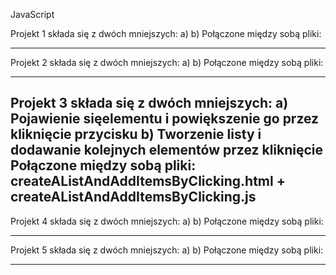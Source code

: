 JavaScript

Projekt 1 składa się z dwóch mniejszych:
a)
b)
Połączone między sobą pliki:

-----------------------------------------------------------------------------------------------------------------------------------

Projekt 2 składa się z dwóch mniejszych:
a)
b)
Połączone między sobą pliki:

-----------------------------------------------------------------------------------------------------------------------------------

Projekt 3 składa się z dwóch mniejszych:
a) Pojawienie sięelementu i powiększenie go przez kliknięcie przycisku
b) Tworzenie listy i dodawanie kolejnych elementów przez kliknięcie
Połączone między sobą pliki:
createAListAndAddItemsByClicking.html + createAListAndAddItemsByClicking.js
-----------------------------------------------------------------------------------------------------------------------------------

Projekt 4 składa się z dwóch mniejszych:
a)
b)
Połączone między sobą pliki:

-----------------------------------------------------------------------------------------------------------------------------------

Projekt 5 składa się z dwóch mniejszych:
a)
b)
Połączone między sobą pliki:

-----------------------------------------------------------------------------------------------------------------------------------